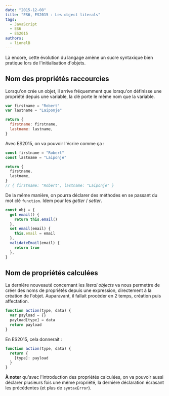 ```yaml
---
date: "2015-12-08"
title: "ES6, ES2015 : Les object literals"
tags:
  - JavaScript
  - ES6
  - ES2015
authors:
  - lionelB
---
```


Là encore, cette évolution du langage amène un sucre syntaxique bien pratique
lors de l'initialisation d'objets.

## Nom des propriétés raccourcies

Lorsqu'on crée un objet, il arrive fréquemment que lorsqu'on définisse une
propriété depuis une variable, la clé porte le même nom que la variable.

```js
var firstname = "Robert"
var lastname = "Laiponje"

return {
  firstname: firstname,
  lastname: lastname,
}
```

Avec ES2015, on va pouvoir l'écrire comme ça :

```js
const firstname = "Robert"
const lastname = "Laiponje"

return {
  firstname,
  lastname,
}
// { firstname: "Robert", lastname: "Laiponje" }
```

De la même manière, on pourra déclarer des méthodes en se passant du mot clé
`function`. Idem pour les *getter* / *setter*.

```js
const obj = {
  get email() {
    return this.email()
  },
  set email(email) {
    this.email = email
  },
  validateEmail(email) {
    return true
  },
}
```

## Nom de propriétés calculées

La dernière nouveauté concernant les *literal objects* va nous permettre
de créer des noms de propriétés depuis une expression, directement à la
création de l'objet. Auparavant, il fallait procéder en 2 temps, création
puis affectation.

```js
function action(type, data) {
  var payload = {}
  payload[type] = data
  return payload
}
```

En ES2015, cela donnerait :

```js
function action(type, data) {
  return {
    [type]: payload
  }
}
```

**À noter** qu'avec l'introduction des propriétés calculées, on va pouvoir
aussi déclarer plusieurs fois une même propriété, la dernière déclaration
écrasant les précédentes (et plus de `syntaxError`).
